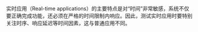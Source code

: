实时应用（Real-time applications）的主要特点是对“时间”非常敏感，系统不仅要正确完成功能，还必须在严格的时间限制内响应。因此，测试实时应用时要特别关注时序、响应延迟等时间因素，这与普通应用不同。